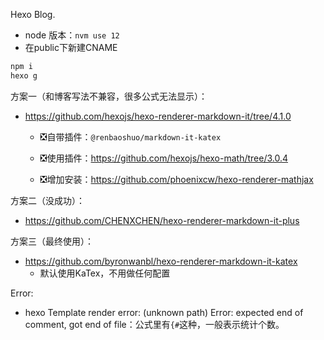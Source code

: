 Hexo Blog.



- node 版本：`nvm use 12`
- 在public下新建CNAME

```bash
npm i
hexo g
```





方案一（和博客写法不兼容，很多公式无法显示）：

- https://github.com/hexojs/hexo-renderer-markdown-it/tree/4.1.0

    - ❎自带插件：`@renbaoshuo/markdown-it-katex`

    - ❎使用插件：https://github.com/hexojs/hexo-math/tree/3.0.4
    - ❎增加安装：https://github.com/phoenixcw/hexo-renderer-mathjax



方案二（没成功）：

- https://github.com/CHENXCHEN/hexo-renderer-markdown-it-plus





方案三（最终使用）：

- https://github.com/byronwanbl/hexo-renderer-markdown-it-katex
    - 默认使用KaTex，不用做任何配置




Error:

- hexo Template render error: (unknown path) Error: expected end of comment, got end of file：公式里有`{#`这种，一般表示统计个数。
